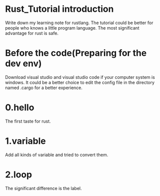 # Rust_Tutorial introduction
Write down my learning note for rustlang. The tutorial could be better for people who knows a little program language.
The most significant advantage for rust is safe.

# Before the code(Preparing for the dev env)
Download visual studio and visual studio code if your computer system is windows.
It could be a better choice to edit the config file in the directory named .cargo for a better experience.


# 0.hello
The first taste for rust.

# 1.variable
Add all kinds of variable and tried to convert them.

# 2.loop
The significant difference is the label.